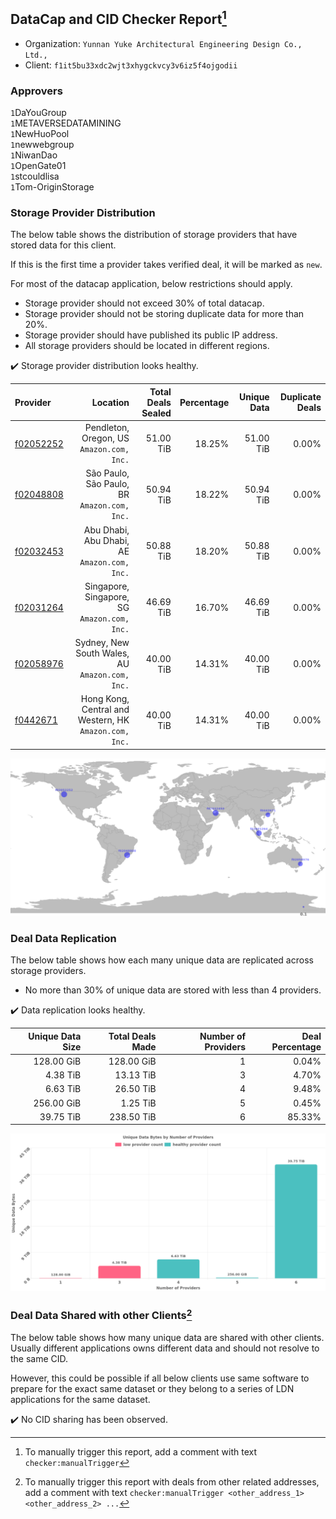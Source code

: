 ## DataCap and CID Checker Report[^1]
 - Organization: `Yunnan Yuke Architectural Engineering Design Co., Ltd.,`
 - Client: `f1it5bu33xdc2wjt3xhygckvcy3v6iz5f4ojgodii`
### Approvers
`1`DaYouGroup<br/>`1`METAVERSEDATAMINING<br/>`1`NewHuoPool<br/>`1`newwebgroup<br/>`1`NiwanDao<br/>`1`OpenGate01<br/>`1`stcouldlisa<br/>`1`Tom-OriginStorage

### Storage Provider Distribution
The below table shows the distribution of storage providers that have stored data for this client.

If this is the first time a provider takes verified deal, it will be marked as `new`.

For most of the datacap application, below restrictions should apply.
 - Storage provider should not exceed 30% of total datacap.
 - Storage provider should not be storing duplicate data for more than 20%.
 - Storage provider should have published its public IP address.
 - All storage providers should be located in different regions.

✔️ Storage provider distribution looks healthy.

| Provider                                              |                                                  Location | Total Deals Sealed | Percentage | Unique Data | Duplicate Deals |
| :---------------------------------------------------- | --------------------------------------------------------: | -----------------: | ---------: | ----------: | --------------: |
| [f02052252](https://filfox.info/en/address/f02052252) |              Pendleton, Oregon, US<br/>`Amazon.com, Inc.` |          51.00 TiB |     18.25% |   51.00 TiB |           0.00% |
| [f02048808](https://filfox.info/en/address/f02048808) |           São Paulo, São Paulo, BR<br/>`Amazon.com, Inc.` |          50.94 TiB |     18.22% |   50.94 TiB |           0.00% |
| [f02032453](https://filfox.info/en/address/f02032453) |           Abu Dhabi, Abu Dhabi, AE<br/>`Amazon.com, Inc.` |          50.88 TiB |     18.20% |   50.88 TiB |           0.00% |
| [f02031264](https://filfox.info/en/address/f02031264) |           Singapore, Singapore, SG<br/>`Amazon.com, Inc.` |          46.69 TiB |     16.70% |   46.69 TiB |           0.00% |
| [f02058976](https://filfox.info/en/address/f02058976) |        Sydney, New South Wales, AU<br/>`Amazon.com, Inc.` |          40.00 TiB |     14.31% |   40.00 TiB |           0.00% |
| [f0442671](https://filfox.info/en/address/f0442671)   | Hong Kong, Central and Western, HK<br/>`Amazon.com, Inc.` |          40.00 TiB |     14.31% |   40.00 TiB |           0.00% |

<img src="https://raw.githubusercontent.com/data-preservation-programs/filplus-checker-assets/main/filecoin-project/filecoin-plus-large-datasets/issues/999/1686728566106.png"/>

### Deal Data Replication
The below table shows how each many unique data are replicated across storage providers.

- No more than 30% of unique data are stored with less than 4 providers.

✔️ Data replication looks healthy.

| Unique Data Size | Total Deals Made | Number of Providers | Deal Percentage |
| ---------------: | ---------------: | ------------------: | --------------: |
|       128.00 GiB |       128.00 GiB |                   1 |           0.04% |
|         4.38 TiB |        13.13 TiB |                   3 |           4.70% |
|         6.63 TiB |        26.50 TiB |                   4 |           9.48% |
|       256.00 GiB |         1.25 TiB |                   5 |           0.45% |
|        39.75 TiB |       238.50 TiB |                   6 |          85.33% |

<img src="https://raw.githubusercontent.com/data-preservation-programs/filplus-checker-assets/main/filecoin-project/filecoin-plus-large-datasets/issues/999/1686728566876.png"/>

### Deal Data Shared with other Clients[^3]
The below table shows how many unique data are shared with other clients.
Usually different applications owns different data and should not resolve to the same CID.

However, this could be possible if all below clients use same software to prepare for the exact same dataset or they belong to a series of LDN applications for the same dataset.

✔️ No CID sharing has been observed.

[^1]: To manually trigger this report, add a comment with text `checker:manualTrigger`

[^2]: Deals from those addresses are combined into this report as they are specified with `checker:manualTrigger`

[^3]: To manually trigger this report with deals from other related addresses, add a comment with text `checker:manualTrigger <other_address_1> <other_address_2> ...`

